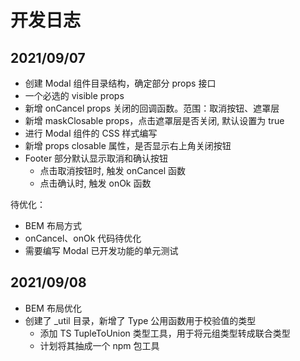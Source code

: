 # 开发日志

## 2021/09/07

- 创建 Modal 组件目录结构，确定部分 props 接口
- 一个必选的 visible props
- 新增 onCancel props 关闭的回调函数。范围：取消按钮、遮罩层
- 新增 maskClosable props，点击遮罩层是否关闭, 默认设置为 true
- 进行 Modal 组件的 CSS 样式编写
- 新增 props closable 属性，是否显示右上角关闭按钮
- Footer 部分默认显示取消和确认按钮
  - 点击取消按钮时, 触发 onCancel 函数
  - 点击确认时, 触发 onOk 函数

待优化：

- BEM 布局方式
- onCancel、onOk 代码待优化
- 需要编写 Modal 已开发功能的单元测试

## 2021/09/08

- BEM 布局优化
- 创建了 \_util 目录，新增了 Type 公用函数用于校验值的类型
  - 添加 TS TupleToUnion 类型工具，用于将元组类型转成联合类型
  - 计划将其抽成一个 npm 包工具
